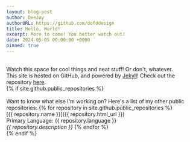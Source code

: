 ```yaml
---
layout: blog-post
author: DeeJay
authorURL: https://github.com/dofddesign
title: Hello, World!
excerpt: More to come! You better watch out!
date: 2024-05-05 00:00:00 +0000
pinned: true
---
```

<br>
<div>
Watch this space for cool things and neat stuff! Or don't, whatever.
<br>This site is hosted on GitHub, and powered by <a href="https://jekyllrb.com/" target="_blank"><u>Jekyll</u></a>! Check out the repository <a href="https://github.com/dofddesign/site" target="_blank"><u>here</u></a>.
</div>
{% if site.github.public_repositories %}
<div>
<br>Want to know what else I'm working on? Here's a list of my other public repositories:
{% for repository in site.github.public_repositories %}
<br>[{{ repository.name }}]({{ repository.html_url }})
<br>Primary Language: {{ repository.language }}
<br><i>{{ repository.description }}</i>
{% endfor %}
</div>
{% endif %}